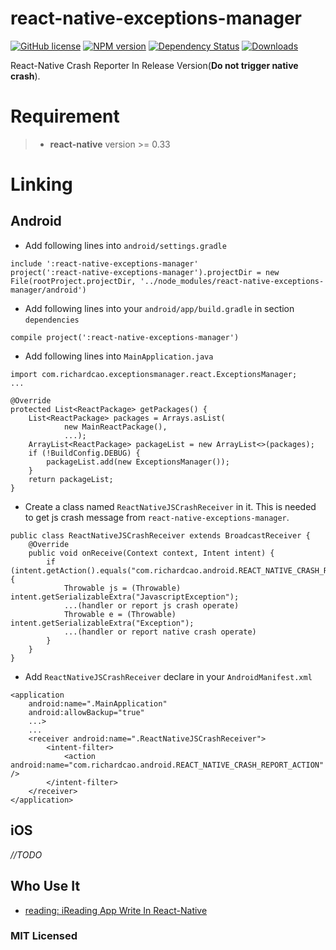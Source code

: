 # react-native-exceptions-manager

[![GitHub license][license-image]][license-url]
[![NPM version][npm-image]][npm-url]
[![Dependency Status][david-image]][david-url]
[![Downloads][downloads-image]][npm-url]

React-Native Crash Reporter In Release Version(**Do not trigger native crash**).

# Requirement

>* **react-native** version >= 0.33

# Linking

## Android

- Add following lines into ```android/settings.gradle```

```
include ':react-native-exceptions-manager'
project(':react-native-exceptions-manager').projectDir = new File(rootProject.projectDir, '../node_modules/react-native-exceptions-manager/android')
```

- Add following lines into your ```android/app/build.gradle``` in section ```dependencies```

```
compile project(':react-native-exceptions-manager')
```

- Add following lines into ```MainApplication.java```

```
import com.richardcao.exceptionsmanager.react.ExceptionsManager;
...

@Override
protected List<ReactPackage> getPackages() {
    List<ReactPackage> packages = Arrays.asList(
            new MainReactPackage(),
            ...);
    ArrayList<ReactPackage> packageList = new ArrayList<>(packages);
    if (!BuildConfig.DEBUG) {
        packageList.add(new ExceptionsManager());
    }
    return packageList;
}
```

- Create a class named ```ReactNativeJSCrashReceiver``` in it. This is needed to get js crash message from `react-native-exceptions-manager`.

```
public class ReactNativeJSCrashReceiver extends BroadcastReceiver {
    @Override
    public void onReceive(Context context, Intent intent) {
        if (intent.getAction().equals("com.richardcao.android.REACT_NATIVE_CRASH_REPORT_ACTION")) {
            Throwable js = (Throwable) intent.getSerializableExtra("JavascriptException");
            ...(handler or report js crash operate)
            Throwable e = (Throwable) intent.getSerializableExtra("Exception");
            ...(handler or report native crash operate)
        }
    }
}
```

- Add ```ReactNativeJSCrashReceiver``` declare in your ```AndroidManifest.xml```

```
<application
    android:name=".MainApplication"
    android:allowBackup="true"
    ...>
    ...
    <receiver android:name=".ReactNativeJSCrashReceiver">
        <intent-filter>
            <action android:name="com.richardcao.android.REACT_NATIVE_CRASH_REPORT_ACTION" />
        </intent-filter>
    </receiver>
</application>
```

## iOS 

*//TODO*

## Who Use It
- [reading: iReading App Write In React-Native][reading-url]


### MIT Licensed


[license-image]: https://img.shields.io/badge/license-MIT-blue.svg
[license-url]: https://raw.githubusercontent.com/Richard-Cao/react-native-exceptions-manager/master/LICENSE
[npm-image]: https://img.shields.io/npm/v/react-native-exceptions-manager.svg?style=flat-square
[npm-url]: https://npmjs.org/package/react-native-exceptions-manager
[david-image]: http://img.shields.io/david/Richard-Cao/react-native-exceptions-manager.svg?style=flat-square
[david-url]: https://david-dm.org/Richard-Cao/react-native-exceptions-manager
[downloads-image]: http://img.shields.io/npm/dm/react-native-exceptions-manager.svg?style=flat-square
[reading-url]: https://github.com/attentiveness/reading

